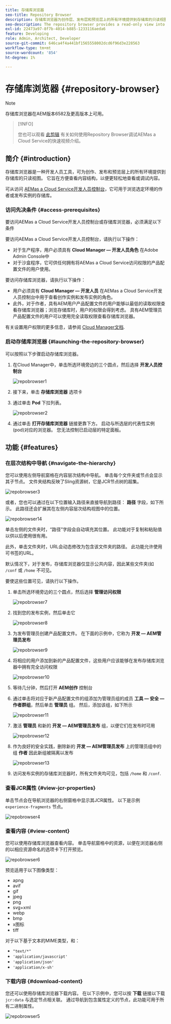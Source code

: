 ```yaml
---
title: 存储库浏览器
seo-title: Repository Browser
description: 存储库浏览器为创作层、发布层和预览层上的所有环境提供到存储库的只读视图。
seo-description: The repository browser provides a read-only view into the repository for all environments on author, publish, and preview tiers.
exl-id: 22473a97-8f7b-4014-b885-1233116aeda6
feature: Developing
role: Admin, Architect, Developer
source-git-commit: 646ca4f4a441bf1565558002dcd6f96d3e228563
workflow-type: tm+mt
source-wordcount: '854'
ht-degree: 1%

---
```


# 存储库浏览器 {#repository-browser}

>[!NOTE]
>
>存储库浏览器在AEM版本6582及更高版本上可用。

>[!INFO]
>
>您也可以观看 [此剪辑](https://experienceleague.adobe.com/docs/experience-manager-learn/cloud-service/debugging/debugging-aem-as-a-cloud-service/repository-browser.html) 有关如何使用Repository Browser调试AEMas a Cloud Service的快速视频介绍。

## 简介 {#introduction}

存储库浏览器是一种开发人员工具，可为创作、发布和预览层上的所有环境提供到存储库的只读视图。 它旨在方便查看内容结构，以便更轻松地查看或调试内容。

可从访问 [AEMas a Cloud Service开发人员控制台](/help/implementing/developing/introduction/development-guidelines.md#crxde-lite-and-developer-console)，它可用于浏览选定环境的作者或发布实例的存储库。

### 访问先决条件 {#access-prerequisites}

要访问AEMas a Cloud Service开发人员控制台或存储库浏览器，必须满足以下条件

要访问AEMas a Cloud Service开发人员控制台，请执行以下操作：

* 对于生产程序，用户必须具有 **Cloud Manager — 开发人员角色** 在Adobe Admin Console中
* 对于沙盒程序，它可供任何拥有将AEMas a Cloud Service访问权限的产品配置文件的用户使用。

要访问存储库浏览器，请执行以下操作：

* 用户必须具有 **Cloud Manager — 开发人员** 在AEMas a Cloud Service开发人员控制台中用于查看创作实例和发布实例的角色。
* 此外，对于作者，具有AEM用户产品配置文件的用户能够以最低的读取权限查看存储库浏览器；浏览存储库时，用户的权限会得到考虑。 具有AEM管理员产品配置文件的用户可以使用完全读取权限查看存储库浏览器。

有关设置用户权限的更多信息，请参阅 [Cloud Manager文档](https://experienceleague.adobe.com/docs/experience-manager-cloud-manager/content/requirements/users-and-roles.html).

### 启动存储库浏览器 {#launching-the-repository-browser}

可以按照以下步骤启动存储库浏览器。

1. 在Cloud Manager中，单击所选环境旁边的三个圆点，然后选择 **开发人员控制台**

   ![repobrowser1](/help/implementing/developing/tools/assets/repobrowser1.png)

1. 接下来，单击 **存储库浏览器** 选项卡
1. 通过单击 **Pod** 下拉列表。

   ![repobrowser2](/help/implementing/developing/tools/assets/repobrowser2.png)

1. 通过单击 **打开存储库浏览器** 链接更靠下方。 启动与所选层的代表性实例(pod)对应的浏览器。 您无法控制已启动层的特定面板。

## 功能 {#features}

### 在层次结构中导航 {#navigate-the-hierarchy}

您可以使用左侧导航窗格在内容层次结构中导航。 单击每个文件夹或节点会显示其子节点。 文件夹结构反映了Sling资源树，它是JCR节点树的超集。

![repobrowser3](/help/implementing/developing/tools/assets/repobrowser3.png)

或者，您也可以通过在以下位置输入路径来直接导航到路径： **路径** 字段，如下所示。 此路径还会扩展其在左侧内容层次结构视图中的位置。

![repobrowser14](/help/implementing/developing/tools/assets/repobrowser14.png)

单击左侧的文件夹时，“路径”字段会自动填充其位置。 此功能对于复制和粘贴值以供以后使用很有用。

此外，单击文件夹时，URL会动态修改为包含该文件夹的路径。 此功能允许使用可书签的URL。

默认情况下，对于发布，存储库浏览器仅显示公共内容，因此某些文件夹(如 `/conf` 或 `/home` 不可见。

要使这些位置可见，请执行以下操作。

1. 单击所选环境旁边的三个圆点，然后选择 **管理访问权限**

   ![repobrowser7](/help/implementing/developing/tools/assets/repobrowser7.png)

1. 找到您的发布实例，然后单击它

   ![repobrowser8](/help/implementing/developing/tools/assets/repobrowser8.png)

1. 为发布管理员创建产品配置文件。 在下面的示例中，它称为 **开发 — AEM管理员发布**

   ![repobrowser9](/help/implementing/developing/tools/assets/repobrowser9.png)

1. 将相应的用户添加到新的产品配置文件，这些用户应该能够在发布存储库浏览器中拥有完全访问权限

   ![repobrowser10](/help/implementing/developing/tools/assets/repobrowser10.png)

1. 等待几分钟，然后打开 **AEM创作** 控制台
1. 通过单击将对应于新产品配置文件的组添加为管理员组的成员 **工具 — 安全 — 作者群组**，然后单击 **管理员** 组。 然后，添加该组，如下所示

   ![repobrowser11](/help/implementing/developing/tools/assets/repobrowser11.png)

1. 激活 **管理员** 和新的 **开发 — AEM管理员发布** 组，以便它们在发布时可用

   ![repobrowser12](/help/implementing/developing/tools/assets/repobrowser12.png)

1. 作为良好的安全实践，删除新的 **开发 — AEM管理员发布** 上的管理员组中的组 **作者** 因此新组被隔离以发布

   ![repobrowser13](/help/implementing/developing/tools/assets/repobrowser13.png)

1. 访问发布实例的存储库浏览器时，所有文件夹均可见，包括 `/home` 和 `/conf`.

### 查看JCR属性 {#view-jcr-properties}

单击节点会在导航浏览器的右侧窗格中显示其JCR属性。 以下是示例 `experience-fragments` 节点。

![repobrowser4](/help/implementing/developing/tools/assets/repobrowser41.png)

### 查看内容 {#view-content}

您可以使用存储库浏览器查看内容。 单击导航窗格中的资源，以便在浏览器右侧的以相应资源命名的选项卡下打开预览。

![repobrowser6](/help/implementing/developing/tools/assets/repobrowser61.png)

预览适用于以下图像类型：

* apng
* avif
* gif
* jpeg
* png
* svg+xml
* webp
* bmp
* x图标
* tiff

对于以下基于文本的MIME类型，和：

* `"text/*"`
* `'application/javascript'`
* `'application/json'`
* `'application/x-sh'`

### 下载内容 {#download-content}

您还可以使用存储库浏览器下载内容。 在以下示例中，您可以按 **下载** 链接以下载 `jcr:data` 与选定节点相关联。 通过导航到包含属性定义的节点，此功能可用于所有二进制属性。

![repobrowser5](/help/implementing/developing/tools/assets/repobrowser52.png)
